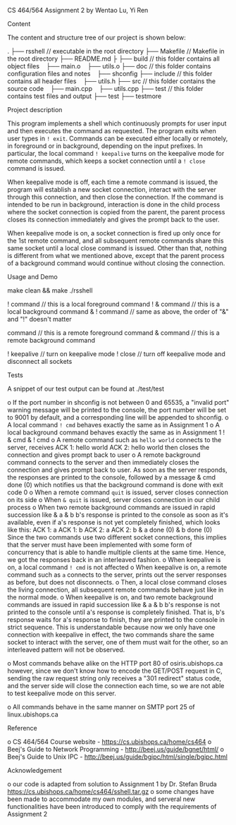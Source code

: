 CS 464/564 Assignment 2
by Wentao Lu, Yi Ren


Content

The content and structure tree of our project is shown below:

.
├── rsshell        // executable in the root directory
├── Makefile       // Makefile in the root directory
├── README.md
├
├── build          // this folder contains all object files
    ├── main.o
    ├── utils.o
├── doc            // this folder contains configuration files and notes
    ├── shconfig
├── include        // this folder contains all header files
    ├── utils.h
├── src            // this folder contains the source code
    ├── main.cpp
    ├── utils.cpp
├── test           // this folder contains test files and output
    ├── test
    ├── testmore


Project description

This program implements a shell which continuously prompts for user input and
then executes the command as requested. The program exits when user types in
`! exit`. Commands can be executed either locally or remotely, in foreground
or in background, depending on the input prefixes. In particular, the local
command `! keepalive` turns on the keepalive mode for remote commands, which
keeps a socket connection until a `! close` command is issued.

When keepalive mode is off, each time a remote command is issued, the program
will establish a new socket connection, interact with the server through this
connection, and then close the connection. If the command is intended to be
run in background, interaction is done in the child process where the socket
connection is copied from the parent, the parent process closes its connection
immediately and gives the prompt back to the user.

When keepalive mode is on, a socket connection is fired up only once for the
1st remote command, and all subsequent remote commands share this same socket
until a local close command is issued. Other than that, nothing is different
from what we mentioned above, except that the parent process of a background
command would continue without closing the connection.


Usage and Demo

make clean && make
./rsshell

! command    // this is a local foreground command
! & command  // this is a local background command
& ! command  // same as above, the order of "&" and "!" doesn't matter

command      // this is a remote foreground command
& command    // this is a remote background command

! keepalive  // turn on keepalive mode
! close      // turn off keepalive mode and disconnect all sockets


Tests

A snippet of our test output can be found at ./test/test

o  If the port number in shconfig is not between 0 and 65535, a "invalid port"
   warning message will be printed to the console, the port number will be set
   to 9001 by default, and a corresponding line will be appended to shconfig.
o  A local command `! cmd` behaves exactly the same as in Assignment 1
o  A local background command behaves exactly the same as in Assignment 1
     ! & cmd
     & ! cmd
o  A remote command such as `hello world` connects to the server, receives
     ACK 1: hello world
     ACK 2: hello world
   then closes the connection and gives prompt back to user
o  A remote background command connects to the server and then immediately
   closes the connection and gives prompt back to user. As soon as the server
   responds, the responses are printed to the console, followed by a message
     & cmd done (0)
   which notifies us that the background command is done with exit code 0
o  When a remote command `quit` is issued, server closes connection on its side
o  When `& quit` is issued, server closes connection in our child process
o  When two remote background commands are issued in rapid succession like
     & a
     & b
   b's response is printed to the console as soon as it's available, even if
   a's response is not yet completely finished, which looks like this:
     ACK 1: a
     ACK 1: b
     ACK 2: a
     ACK 2: b
     & a done (0)
     & b done (0)
   Since the two commands use two different socket connections, this implies
   that the server must have been implemented with some form of concurrency
   that is able to handle multiple clients at the same time. Hence, we got
   the responses back in an interleaved fashion.
o  When keepalive is on, a local command `! cmd` is not affected
o  When keepalive is on, a remote command such as `a` connects to the server,
   prints out the server responses as before, but does not disconnects.
o  Then, a local close command closes the living connection, all subsequent
   remote commands behave just like in the normal mode.
o  When keepalive is on, and two remote background commands are issued in
   rapid succession like
     & a
     & b
   b's response is not printed to the console until a's response is completely
   finished. That is, b's response waits for a's response to finish, they are
   printed to the console in strict sequence.
   This is understandable because now we only have one connection with keepalive
   in effect, the two commands share the same socket to interact with the server,
   one of them must wait for the other, so an interleaved pattern will not be
   observed.

o  Most commands behave alike on the HTTP port 80 of osiris.ubishops.ca
   however, since we don't know how to encode the GET/POST request in C,
   sending the raw request string only receives a "301 redirect" status code,
   and the server side will close the connection each time, so we are not able
   to test keepalive mode on this server.

o  All commands behave in the same manner on SMTP port 25 of linux.ubishops.ca


Reference

o  CS 464/564 Course website - https://cs.ubishops.ca/home/cs464
o  Beej's Guide to Network Programming - http://beej.us/guide/bgnet/html/
o  Beej's Guide to Unix IPC - http://beej.us/guide/bgipc/html/single/bgipc.html


Acknowledgement

o  our code is adapted from solution to Assignment 1 by Dr. Stefan Bruda
   https://cs.ubishops.ca/home/cs464/sshell.tar.gz
o  some changes have been made to accommodate my own modules, and serveral new
   functionalities have been introduced to comply with the requirements of
   Assignment 2
